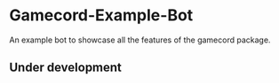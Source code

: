 # Gamecord-Example-Bot
An example bot to showcase all the features of the gamecord package.

## Under development
